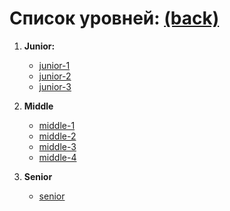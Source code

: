 # Список уровней:  [(back)](../../readme.md)
1. **Junior:**
    * [junior-1](./junior-1/readme.md)
    * [junior-2](./junior-2/readme.md)
    * [junior-3](./junior-3/readme.md)

1. **Middle**
    * [middle-1](./middle-1/readme.md)
    * [middle-2](./middle-2/readme.md)
    * [middle-3](./middle-3/readme.md)
    * [middle-4](./middle-4/readme.md)

1. **Senior**
    * [senior](./senior/readme.md)
